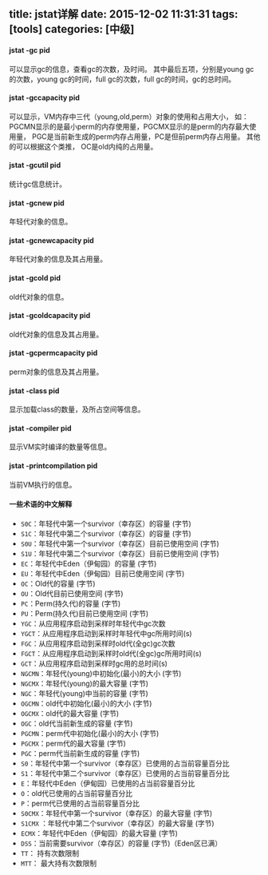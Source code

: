 title: jstat详解
date: 2015-12-02 11:31:31
tags: [tools]
categories: [中级]
---
#### jstat -gc pid
可以显示gc的信息，查看gc的次数，及时间。
其中最后五项，分别是young gc的次数，young gc的时间，full gc的次数，full gc的时间，gc的总时间。
#### jstat -gccapacity pid
可以显示，VM内存中三代（young,old,perm）对象的使用和占用大小，
如：PGCMN显示的是最小perm的内存使用量，PGCMX显示的是perm的内存最大使用量，
PGC是当前新生成的perm内存占用量，PC是但前perm内存占用量。
其他的可以根据这个类推， OC是old内纯的占用量。
#### jstat -gcutil pid
统计gc信息统计。
#### jstat -gcnew pid
年轻代对象的信息。
#### jstat -gcnewcapacity pid
年轻代对象的信息及其占用量。
#### jstat -gcold pid
old代对象的信息。
#### jstat -gcoldcapacity pid
old代对象的信息及其占用量。
#### jstat -gcpermcapacity pid
perm对象的信息及其占用量。
#### jstat -class pid
显示加载class的数量，及所占空间等信息。
#### jstat -compiler pid
显示VM实时编译的数量等信息。
#### jstat -printcompilation pid
当前VM执行的信息。

#### 一些术语的中文解释

- `S0C`：年轻代中第一个survivor（幸存区）的容量 (字节)
- `S1C`：年轻代中第二个survivor（幸存区）的容量 (字节)
- `S0U`：年轻代中第一个survivor（幸存区）目前已使用空间 (字节)
- `S1U`：年轻代中第二个survivor（幸存区）目前已使用空间 (字节)
- `EC`：年轻代中Eden（伊甸园）的容量 (字节)
- `EU`：年轻代中Eden（伊甸园）目前已使用空间 (字节)
- `OC`：Old代的容量 (字节)
- `OU`：Old代目前已使用空间 (字节)
- `PC`：Perm(持久代)的容量 (字节)
- `PU`：Perm(持久代)目前已使用空间 (字节)
- `YGC`：从应用程序启动到采样时年轻代中gc次数
- `YGCT`：从应用程序启动到采样时年轻代中gc所用时间(s)
- `FGC`：从应用程序启动到采样时old代(全gc)gc次数
- `FGCT`：从应用程序启动到采样时old代(全gc)gc所用时间(s)
- `GCT`：从应用程序启动到采样时gc用的总时间(s)
- `NGCMN`：年轻代(young)中初始化(最小)的大小 (字节)
- `NGCMX`：年轻代(young)的最大容量 (字节)
- `NGC`：年轻代(young)中当前的容量 (字节)
- `OGCMN`：old代中初始化(最小)的大小 (字节)
- `OGCMX`：old代的最大容量 (字节)
- `OGC`：old代当前新生成的容量 (字节)
- `PGCMN`：perm代中初始化(最小)的大小 (字节)
- `PGCMX`：perm代的最大容量 (字节)   
- `PGC`：perm代当前新生成的容量 (字节)
- `S0`：年轻代中第一个survivor（幸存区）已使用的占当前容量百分比
- `S1`：年轻代中第二个survivor（幸存区）已使用的占当前容量百分比
- `E`：年轻代中Eden（伊甸园）已使用的占当前容量百分比
- `O`：old代已使用的占当前容量百分比
- `P`：perm代已使用的占当前容量百分比
- `S0CMX`：年轻代中第一个survivor（幸存区）的最大容量 (字节)
- `S1CMX` ：年轻代中第二个survivor（幸存区）的最大容量 (字节)
- `ECMX`：年轻代中Eden（伊甸园）的最大容量 (字节)
- `DSS`：当前需要survivor（幸存区）的容量 (字节)（Eden区已满）
- `TT`： 持有次数限制
- `MTT`： 最大持有次数限制
